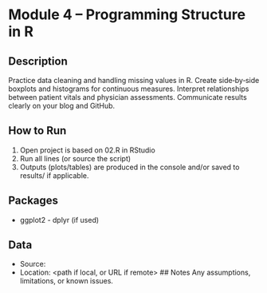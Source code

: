 # Module 4 – Programming Structure in R

## Description
Practice data cleaning and handling missing values in R.
Create side‑by‑side boxplots and histograms for continuous measures.
Interpret relationships between patient vitals and physician assessments.
Communicate results clearly on your blog and GitHub.

## How to Run
1) Open project is based on 02.R in RStudio
2) Run all lines (or source the script)
3) Outputs (plots/tables) are produced in the console and/or saved to results/ if applicable.
   
## Packages
- ggplot2 - dplyr (if used)

## Data 
- Source: <link or brief description>
- Location: <path if local, or URL if remote> ## Notes Any assumptions, limitations, or known issues. 
